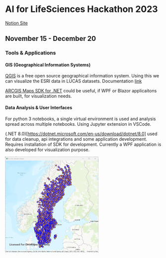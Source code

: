 # AI for LifeSciences Hackathon 2023
[Notion Site](https://wax-butterfly-46f.notion.site/AI4LS-1-Info-for-Participants-b8dd7d8e2c9e4d94a111086043d1bc9d)
## November 15 - December 20

### Tools & Applications
#### GIS (Geographical Information Systems)
[QGIS](https://qgis.org/en/site/) is a free open source geographical information system. Using this we can visualize the ESRI data in LUCAS datasets. Documentation [link](https://docs.qgis.org/3.4/en/docs/index.html)

[ARCGIS Maps SDK for .NET](https://developers.arcgis.com/net/) could be useful, if WPF or Blazor applicaitons are built, for visualization needs.

#### Data Analysis & User Interfaces
For python 3 notebooks, a single virtual environment is used and analysis spread across multiple notebooks. Using Jupyter extension in VSCode.

(.NET 8.0)[https://dotnet.microsoft.com/en-us/download/dotnet/8.0] used for data cleanup, api integrations and some application development. Requires installation of SDK for development. Currently a WPF application is also developed for visualization purpose.

<img src="./images/WPFAppScreenShot.png" alt="drawing" width="300"/>




